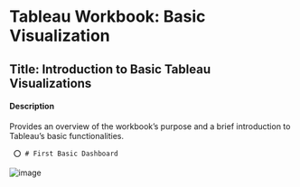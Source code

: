 # Tableau Workbook: Basic Visualization

## Title: Introduction to Basic Tableau Visualizations

#### Description

Provides an overview of the workbook’s purpose and a brief introduction to Tableau’s basic functionalities.

     ⭕ # First Basic Dashboard
![image](https://github.com/user-attachments/assets/4d085f76-f00d-4d1c-a083-2cd6e2f1bc0a)
